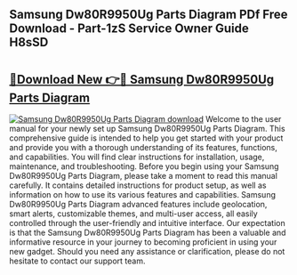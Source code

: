 ## Samsung Dw80R9950Ug Parts Diagram PDf Free Download - Part-1zS Service Owner Guide H8sSD

# <h2><a href="http://dfjti4k.blite.top/?on=Samsung+Dw80R9950Ug+Parts+Diagram">🔗Download New 👉🔴 Samsung Dw80R9950Ug Parts Diagram</a></h2>

[![Samsung Dw80R9950Ug Parts Diagram download](https://i.imgur.com/lujVjoI.png)](http://dfjti4k.blite.top/?on=Samsung+Dw80R9950Ug+Parts+Diagram)
Welcome to the user manual for your newly set up Samsung Dw80R9950Ug Parts Diagram. This comprehensive guide is intended to help you get started with your product and provide you with a thorough understanding of its features, functions, and capabilities. You will find clear instructions for installation, usage, maintenance, and troubleshooting. Before you begin using your Samsung Dw80R9950Ug Parts Diagram, please take a moment to read this manual carefully. It contains detailed instructions for product setup, as well as information on how to use its various features and capabilities. Samsung Dw80R9950Ug Parts Diagram advanced features include geolocation, smart alerts, customizable themes, and multi-user access, all easily controlled through the user-friendly and intuitive interface. Our expectation is that the Samsung Dw80R9950Ug Parts Diagram has been a valuable and informative resource in your journey to becoming proficient in using your new gadget. Should you need any assistance or clarification, please do not hesitate to contact our support team.
